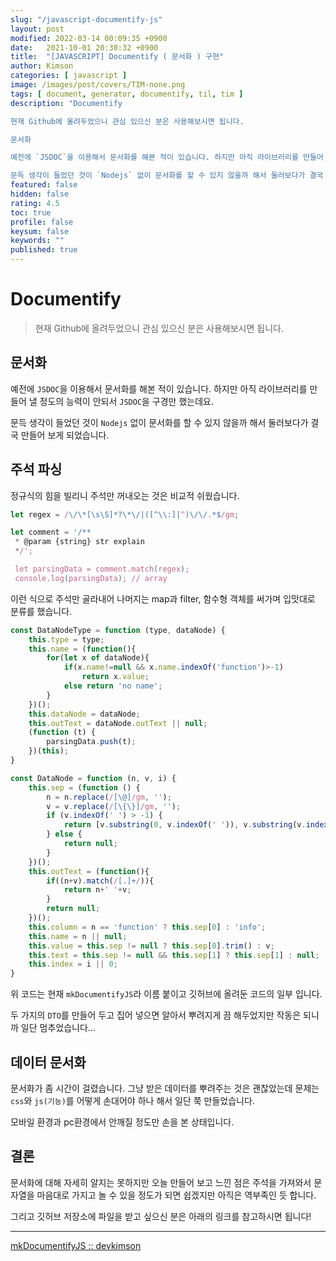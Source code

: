 ```yaml
---
slug: "/javascript-documentify-js"
layout: post
modified: 2022-03-14 00:09:35 +0900
date:   2021-10-01 20:30:32 +0900
title:  "[JAVASCRIPT] Documentify ( 문서화 ) 구현"
author: Kimson
categories: [ javascript ]
image: /images/post/covers/TIM-none.png
tags: [ document, generator, documentify, til, tim ]
description: "Documentify

현재 Github에 올려두었으니 관심 있으신 분은 사용해보시면 됩니다.

문서화

예전에 `JSDOC`을 이용해서 문서화를 해본 적이 있습니다. 하지만 아직 라이브러리를 만들어 낼 정도의 능력이 안되서 `JSDOC`을 구경만 했는데요.

문득 생각이 들었던 것이 `Nodejs` 없이 문서화를 할 수 있지 않을까 해서 둘러보다가 결국 만들어 보게 되었습니다."
featured: false
hidden: false
rating: 4.5
toc: true
profile: false
keysum: false
keywords: ""
published: true
---
```


# Documentify

> 현재 Github에 올려두었으니 관심 있으신 분은 사용해보시면 됩니다.

## 문서화

예전에 `JSDOC`을 이용해서 문서화를 해본 적이 있습니다. 하지만 아직 라이브러리를 만들어 낼 정도의 능력이 안되서 `JSDOC`을 구경만 했는데요.

문득 생각이 들었던 것이 `Nodejs` 없이 문서화를 할 수 있지 않을까 해서 둘러보다가 결국 만들어 보게 되었습니다.

## 주석 파싱

정규식의 힘을 빌리니 주석만 꺼내오는 것은 비교적 쉬웠습니다.

```javascript
let regex = /\/\*[\s\S]*?\*\/|([^\\:]|^)\/\/.*$/gm;

let comment = '/**
 * @param {string} str explain
 */';

 let parsingData = comment.match(regex);
 console.log(parsingData); // array
```

이런 식으로 주석만 골라내어 나머지는 map과 filter, 함수형 객체를 써가며 입맛대로 분류를 했습니다.

```javascript
const DataNodeType = function (type, dataNode) {
    this.type = type;
    this.name = (function(){
        for(let x of dataNode){
            if(x.name!=null && x.name.indexOf('function')>-1)
                return x.value;
            else return 'no name';
        }
    })();
    this.dataNode = dataNode;
    this.outText = dataNode.outText || null;
    (function (t) {
        parsingData.push(t);
    })(this);
}

const DataNode = function (n, v, i) {
    this.sep = (function () {
        n = n.replace(/[\@]/gm, '');
        v = v.replace(/[\{\}]/gm, '');
        if (v.indexOf(' ') > -1) {
            return [v.substring(0, v.indexOf(' ')), v.substring(v.indexOf(' '))]
        } else {
            return null;
        }
    })();
    this.outText = (function(){
        if((n+v).match(/[.]+/)){
            return n+' '+v;
        }
        return null;
    })();
    this.column = n == 'function' ? this.sep[0] : 'info';
    this.name = n || null;
    this.value = this.sep != null ? this.sep[0].trim() : v;
    this.text = this.sep != null && this.sep[1] ? this.sep[1] : null;
    this.index = i || 0;
}
```

위 코드는 현재 `mkDocumentifyJS`라 이름 붙이고 깃허브에 올려둔 코드의 일부 입니다.

두 가지의 `DTO`를 만들어 두고 집어 넣으면 알아서 뿌려지게 끔 해두었지만 작동은 되니까 일단 멈추었습니다...

## 데이터 문서화

문서화가 좀 시간이 걸렸습니다. 그냥 받은 데이터를 뿌려주는 것은 괜찮았는데 문제는 `css`와 `js(기능)`를 어떻게 손대어야 하나 해서 일단 쭉 만들었습니다.

모바일 환경과 pc환경에서 안깨질 정도만 손을 본 상태입니다.

## 결론

문서화에 대해 자세히 알지는 못하지만 오늘 만들어 보고 느낀 점은 주석을 가져와서 문자열을 마음대로 가지고 놀 수 있을 정도가 되면 쉽겠지만 아직은 역부족인 듯 합니다.

그리고 깃허브 저장소에 파일을 받고 싶으신 분은 아래의 링크를 참고하시면 됩니다!

-----

[mkDocumentifyJS :: devkimson](https://github.com/kkn1125/mkDocumentifyJS)